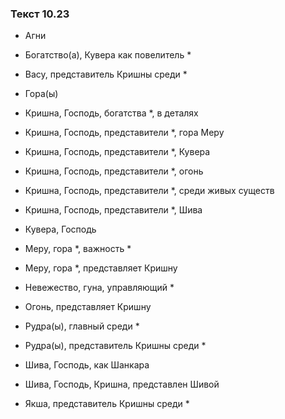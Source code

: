 ### Текст 10.23

- Агни

- Богатство(а), Кувера как повелитель *

- Васу, представитель Кришны среди *

- Гора(ы)

- Кришна, Господь, богатства *, в деталях

- Кришна, Господь, представители *, гора Меру

- Кришна, Господь, представители *, Кувера

- Кришна, Господь, представители *, огонь

- Кришна, Господь, представители *, среди живых существ

- Кришна, Господь, представители *, Шива

- Кувера, Господь

- Меру, гора *, важность *

- Меру, гора *, представляет Кришну

- Невежество, гуна, управляющий *

- Огонь, представляет Кришну

- Рудра(ы), главный среди *

- Рудра(ы), представитель Кришны среди *

- Шива, Господь, как Шанкара

- Шива, Господь, Кришна, представлен Шивой

- Якша, представитель Кришны среди *
	
